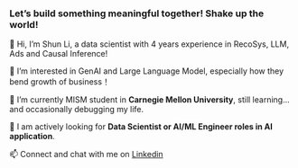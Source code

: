 ### Let’s build something meaningful together! Shake up the world!
👋 Hi, I’m Shun Li, a data scientist with 4 years experience in RecoSys, LLM, Ads and Causal Inference!

👀 I’m interested in GenAI and Large Language Model, especially how they bend growth of business！

🌱 I’m currently MISM student in **Carnegie Mellon University**, still learning... and occasionally debugging my life.

🚀 I am actively looking for **Data Scientist or AI/ML Engineer roles in AI application**. 

📫 Connect and chat with me on [Linkedin](https://www.linkedin.com/in/shunl2000/)
